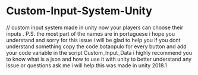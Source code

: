 # Custom-Input-System-Unity
// custom input system made in unity now your players can choose their inputs . P.S. the most part of the names are in portuguese i hope you understand and sorry for this issue i will be glad to help you if you dont understand something
copy the code botaopulo for every button and add your code variable in the script  Custom_Input_Data i highly recommend you to know what is a json and how to use it with unity to better understand
any issue or questions ask me i will help 
this was made in unity 2018.1
